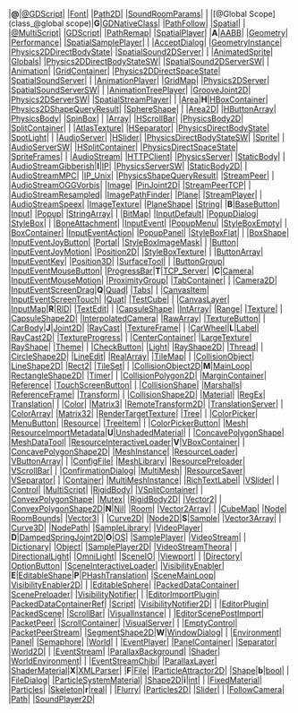 |**@**|[@GDScript](class_@gdscript)| |[Font](class_font)| |[Path2D](class_path2d)| |[SoundRoomParams](class_soundroomparams)|
| |[@Global Scope](class_@global scope)|**G**|[GDNativeClass](class_gdnativeclass)| |[PathFollow](class_pathfollow)| |[Spatial](class_spatial)|
| |[@MultiScript](class_@multiscript)| |[GDScript](class_gdscript)| |[PathRemap](class_pathremap)| |[SpatialPlayer](class_spatialplayer)|
|**A**|[AABB](class_aabb)| |[Geometry](class_geometry)| |[Performance](class_performance)| |[SpatialSamplePlayer](class_spatialsampleplayer)|
| |[AcceptDialog](class_acceptdialog)| |[GeometryInstance](class_geometryinstance)| |[Physics2DDirectBodyState](class_physics2ddirectbodystate)| |[SpatialSound2DServer](class_spatialsound2dserver)|
| |[AnimatedSprite](class_animatedsprite)| |[Globals](class_globals)| |[Physics2DDirectBodyStateSW](class_physics2ddirectbodystatesw)| |[SpatialSound2DServerSW](class_spatialsound2dserversw)|
| |[Animation](class_animation)| |[GridContainer](class_gridcontainer)| |[Physics2DDirectSpaceState](class_physics2ddirectspacestate)| |[SpatialSoundServer](class_spatialsoundserver)|
| |[AnimationPlayer](class_animationplayer)| |[GridMap](class_gridmap)| |[Physics2DServer](class_physics2dserver)| |[SpatialSoundServerSW](class_spatialsoundserversw)|
| |[AnimationTreePlayer](class_animationtreeplayer)| |[GrooveJoint2D](class_groovejoint2d)| |[Physics2DServerSW](class_physics2dserversw)| |[SpatialStreamPlayer](class_spatialstreamplayer)|
| |[Area](class_area)|**H**|[HBoxContainer](class_hboxcontainer)| |[Physics2DShapeQueryResult](class_physics2dshapequeryresult)| |[SphereShape](class_sphereshape)|
| |[Area2D](class_area2d)| |[HButtonArray](class_hbuttonarray)| |[PhysicsBody](class_physicsbody)| |[SpinBox](class_spinbox)|
| |[Array](class_array)| |[HScrollBar](class_hscrollbar)| |[PhysicsBody2D](class_physicsbody2d)| |[SplitContainer](class_splitcontainer)|
| |[AtlasTexture](class_atlastexture)| |[HSeparator](class_hseparator)| |[PhysicsDirectBodyState](class_physicsdirectbodystate)| |[SpotLight](class_spotlight)|
| |[AudioServer](class_audioserver)| |[HSlider](class_hslider)| |[PhysicsDirectBodyStateSW](class_physicsdirectbodystatesw)| |[Sprite](class_sprite)|
| |[AudioServerSW](class_audioserversw)| |[HSplitContainer](class_hsplitcontainer)| |[PhysicsDirectSpaceState](class_physicsdirectspacestate)| |[SpriteFrames](class_spriteframes)|
| |[AudioStream](class_audiostream)| |[HTTPClient](class_httpclient)| |[PhysicsServer](class_physicsserver)| |[StaticBody](class_staticbody)|
| |[AudioStreamGibberish](class_audiostreamgibberish)|**I**|[IP](class_ip)| |[PhysicsServerSW](class_physicsserversw)| |[StaticBody2D](class_staticbody2d)|
| |[AudioStreamMPC](class_audiostreammpc)| |[IP_Unix](class_ip_unix)| |[PhysicsShapeQueryResult](class_physicsshapequeryresult)| |[StreamPeer](class_streampeer)|
| |[AudioStreamOGGVorbis](class_audiostreamoggvorbis)| |[Image](class_image)| |[PinJoint2D](class_pinjoint2d)| |[StreamPeerTCP](class_streampeertcp)|
| |[AudioStreamResampled](class_audiostreamresampled)| |[ImagePathFinder](class_imagepathfinder)| |[Plane](class_plane)| |[StreamPlayer](class_streamplayer)|
| |[AudioStreamSpeex](class_audiostreamspeex)| |[ImageTexture](class_imagetexture)| |[PlaneShape](class_planeshape)| |[String](class_string)|
|**B**|[BaseButton](class_basebutton)| |[Input](class_input)| |[Popup](class_popup)| |[StringArray](class_stringarray)|
| |[BitMap](class_bitmap)| |[InputDefault](class_inputdefault)| |[PopupDialog](class_popupdialog)| |[StyleBox](class_stylebox)|
| |[BoneAttachment](class_boneattachment)| |[InputEvent](class_inputevent)| |[PopupMenu](class_popupmenu)| |[StyleBoxEmpty](class_styleboxempty)|
| |[BoxContainer](class_boxcontainer)| |[InputEventAction](class_inputeventaction)| |[PopupPanel](class_popuppanel)| |[StyleBoxFlat](class_styleboxflat)|
| |[BoxShape](class_boxshape)| |[InputEventJoyButton](class_inputeventjoybutton)| |[Portal](class_portal)| |[StyleBoxImageMask](class_styleboximagemask)|
| |[Button](class_button)| |[InputEventJoyMotion](class_inputeventjoymotion)| |[Position2D](class_position2d)| |[StyleBoxTexture](class_styleboxtexture)|
| |[ButtonArray](class_buttonarray)| |[InputEventKey](class_inputeventkey)| |[Position3D](class_position3d)| |[SurfaceTool](class_surfacetool)|
| |[ButtonGroup](class_buttongroup)| |[InputEventMouseButton](class_inputeventmousebutton)| |[ProgressBar](class_progressbar)|**T**|[TCP_Server](class_tcp_server)|
|**C**|[Camera](class_camera)| |[InputEventMouseMotion](class_inputeventmousemotion)| |[ProximityGroup](class_proximitygroup)| |[TabContainer](class_tabcontainer)|
| |[Camera2D](class_camera2d)| |[InputEventScreenDrag](class_inputeventscreendrag)|**Q**|[Quad](class_quad)| |[Tabs](class_tabs)|
| |[CanvasItem](class_canvasitem)| |[InputEventScreenTouch](class_inputeventscreentouch)| |[Quat](class_quat)| |[TestCube](class_testcube)|
| |[CanvasLayer](class_canvaslayer)| |[InputMap](class_inputmap)|**R**|[RID](class_rid)| |[TextEdit](class_textedit)|
| |[CapsuleShape](class_capsuleshape)| |[IntArray](class_intarray)| |[Range](class_range)| |[Texture](class_texture)|
| |[CapsuleShape2D](class_capsuleshape2d)| |[InterpolatedCamera](class_interpolatedcamera)| |[RawArray](class_rawarray)| |[TextureButton](class_texturebutton)|
| |[CarBody](class_carbody)|**J**|[Joint2D](class_joint2d)| |[RayCast](class_raycast)| |[TextureFrame](class_textureframe)|
| |[CarWheel](class_carwheel)|**L**|[Label](class_label)| |[RayCast2D](class_raycast2d)| |[TextureProgress](class_textureprogress)|
| |[CenterContainer](class_centercontainer)| |[LargeTexture](class_largetexture)| |[RayShape](class_rayshape)| |[Theme](class_theme)|
| |[CheckButton](class_checkbutton)| |[Light](class_light)| |[RayShape2D](class_rayshape2d)| |[Thread](class_thread)|
| |[CircleShape2D](class_circleshape2d)| |[LineEdit](class_lineedit)| |[RealArray](class_realarray)| |[TileMap](class_tilemap)|
| |[CollisionObject](class_collisionobject)| |[LineShape2D](class_lineshape2d)| |[Rect2](class_rect2)| |[TileSet](class_tileset)|
| |[CollisionObject2D](class_collisionobject2d)|**M**|[MainLoop](class_mainloop)| |[RectangleShape2D](class_rectangleshape2d)| |[Timer](class_timer)|
| |[CollisionPolygon2D](class_collisionpolygon2d)| |[MarginContainer](class_margincontainer)| |[Reference](class_reference)| |[TouchScreenButton](class_touchscreenbutton)|
| |[CollisionShape](class_collisionshape)| |[Marshalls](class_marshalls)| |[ReferenceFrame](class_referenceframe)| |[Transform](class_transform)|
| |[CollisionShape2D](class_collisionshape2d)| |[Material](class_material)| |[RegEx](class_regex)| |[Translation](class_translation)|
| |[Color](class_color)| |[Matrix3](class_matrix3)| |[RemoteTransform2D](class_remotetransform2d)| |[TranslationServer](class_translationserver)|
| |[ColorArray](class_colorarray)| |[Matrix32](class_matrix32)| |[RenderTargetTexture](class_rendertargettexture)| |[Tree](class_tree)|
| |[ColorPicker](class_colorpicker)| |[MenuButton](class_menubutton)| |[Resource](class_resource)| |[TreeItem](class_treeitem)|
| |[ColorPickerButton](class_colorpickerbutton)| |[Mesh](class_mesh)| |[ResourceImportMetadata](class_resourceimportmetadata)|**U**|[UnshadedMaterial](class_unshadedmaterial)|
| |[ConcavePolygonShape](class_concavepolygonshape)| |[MeshDataTool](class_meshdatatool)| |[ResourceInteractiveLoader](class_resourceinteractiveloader)|**V**|[VBoxContainer](class_vboxcontainer)|
| |[ConcavePolygonShape2D](class_concavepolygonshape2d)| |[MeshInstance](class_meshinstance)| |[ResourceLoader](class_resourceloader)| |[VButtonArray](class_vbuttonarray)|
| |[ConfigFile](class_configfile)| |[MeshLibrary](class_meshlibrary)| |[ResourcePreloader](class_resourcepreloader)| |[VScrollBar](class_vscrollbar)|
| |[ConfirmationDialog](class_confirmationdialog)| |[MultiMesh](class_multimesh)| |[ResourceSaver](class_resourcesaver)| |[VSeparator](class_vseparator)|
| |[Container](class_container)| |[MultiMeshInstance](class_multimeshinstance)| |[RichTextLabel](class_richtextlabel)| |[VSlider](class_vslider)|
| |[Control](class_control)| |[MultiScript](class_multiscript)| |[RigidBody](class_rigidbody)| |[VSplitContainer](class_vsplitcontainer)|
| |[ConvexPolygonShape](class_convexpolygonshape)| |[Mutex](class_mutex)| |[RigidBody2D](class_rigidbody2d)| |[Vector2](class_vector2)|
| |[ConvexPolygonShape2D](class_convexpolygonshape2d)|**N**|[Nil](class_nil)| |[Room](class_room)| |[Vector2Array](class_vector2array)|
| |[CubeMap](class_cubemap)| |[Node](class_node)| |[RoomBounds](class_roombounds)| |[Vector3](class_vector3)|
| |[Curve2D](class_curve2d)| |[Node2D](class_node2d)|**S**|[Sample](class_sample)| |[Vector3Array](class_vector3array)|
| |[Curve3D](class_curve3d)| |[NodePath](class_nodepath)| |[SampleLibrary](class_samplelibrary)| |[VideoPlayer](class_videoplayer)|
|**D**|[DampedSpringJoint2D](class_dampedspringjoint2d)|**O**|[OS](class_os)| |[SamplePlayer](class_sampleplayer)| |[VideoStream](class_videostream)|
| |[Dictionary](class_dictionary)| |[Object](class_object)| |[SamplePlayer2D](class_sampleplayer2d)| |[VideoStreamTheora](class_videostreamtheora)|
| |[DirectionalLight](class_directionallight)| |[OmniLight](class_omnilight)| |[SceneIO](class_sceneio)| |[Viewport](class_viewport)|
| |[Directory](class_directory)| |[OptionButton](class_optionbutton)| |[SceneInteractiveLoader](class_sceneinteractiveloader)| |[VisibilityEnabler](class_visibilityenabler)|
|**E**|[EditableShape](class_editableshape)|**P**|[PHashTranslation](class_phashtranslation)| |[SceneMainLoop](class_scenemainloop)| |[VisibilityEnabler2D](class_visibilityenabler2d)|
| |[EditableSphere](class_editablesphere)| |[PackedDataContainer](class_packeddatacontainer)| |[ScenePreloader](class_scenepreloader)| |[VisibilityNotifier](class_visibilitynotifier)|
| |[EditorImportPlugin](class_editorimportplugin)| |[PackedDataContainerRef](class_packeddatacontainerref)| |[Script](class_script)| |[VisibilityNotifier2D](class_visibilitynotifier2d)|
| |[EditorPlugin](class_editorplugin)| |[PackedScene](class_packedscene)| |[ScrollBar](class_scrollbar)| |[VisualInstance](class_visualinstance)|
| |[EditorScenePostImport](class_editorscenepostimport)| |[PacketPeer](class_packetpeer)| |[ScrollContainer](class_scrollcontainer)| |[VisualServer](class_visualserver)|
| |[EmptyControl](class_emptycontrol)| |[PacketPeerStream](class_packetpeerstream)| |[SegmentShape2D](class_segmentshape2d)|**W**|[WindowDialog](class_windowdialog)|
| |[Environment](class_environment)| |[Panel](class_panel)| |[Semaphore](class_semaphore)| |[World](class_world)|
| |[EventPlayer](class_eventplayer)| |[PanelContainer](class_panelcontainer)| |[Separator](class_separator)| |[World2D](class_world2d)|
| |[EventStream](class_eventstream)| |[ParallaxBackground](class_parallaxbackground)| |[Shader](class_shader)| |[WorldEnvironment](class_worldenvironment)|
| |[EventStreamChibi](class_eventstreamchibi)| |[ParallaxLayer](class_parallaxlayer)| |[ShaderMaterial](class_shadermaterial)|**X**|[XMLParser](class_xmlparser)|
|**F**|[File](class_file)| |[ParticleAttractor2D](class_particleattractor2d)| |[Shape](class_shape)|**b**|[bool](class_bool)|
| |[FileDialog](class_filedialog)| |[ParticleSystemMaterial](class_particlesystemmaterial)| |[Shape2D](class_shape2d)|**i**|[int](class_int)|
| |[FixedMaterial](class_fixedmaterial)| |[Particles](class_particles)| |[Skeleton](class_skeleton)|**r**|[real](class_real)|
| |[Flurry](class_flurry)| |[Particles2D](class_particles2d)| |[Slider](class_slider)|
| |[FollowCamera](class_followcamera)| |[Path](class_path)| |[SoundPlayer2D](class_soundplayer2d)|
